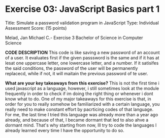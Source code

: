 # Exercise 03: JavaScript Basics part 1

Title: Simulate a password validation program in JavaScript
Type: Individual Assessment
Score: (15 points)

Melad, Jan Michael C.- Exercise 3
Bachelor of Science in Computer Science

**CODE DESCRIPTION**
This code is like saving a new password of an account of a user. It evaluates first if the given passsword is the same and if it has at lesat one uppercase letter, one lowercase letter, and a number. If it satisifes the said conditions, the password of the user will be permanently replacecd, while if not, it will maitain the previous password of te user.

**What are your key takeaways from this exercise?**
This is not the first time i used javascript as a language, however, i still sometimes look at the module frequently in order to check if im doing the right thing or whenever i dont know what to do. One of my major takeaways for this exercise is that, in order for you to really somehow be familiarized with a certain language, you really need to make constant effort by pacrticing codes of that language. For me, the last time I tried this language was already more than a year ago already, and because of that, I became dormant that led to also ahve a dormant mind. That's why starting from now, Ill try to code the languages I already learned every time I have the opportunity to do so.


